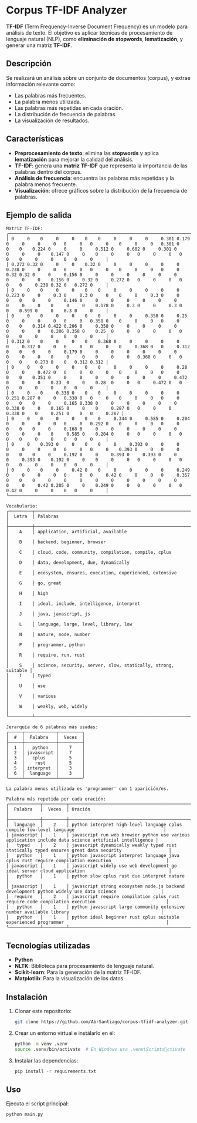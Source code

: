 
# Corpus TF-IDF Analyzer

**TF-IDF** (Term Frequency-Inverse Document Frequency) es un modelo para análisis de texto. El objetivo es aplicar técnicas de procesamiento de lenguaje natural (NLP), como **eliminación de stopwords**, **lematización**, y generar una matriz **TF-IDF**.

## Descripción

Se realizará un análisis sobre un conjunto de documentos (corpus), y extrae información relevante como:
- Las palabras más frecuentes.
- La palabra menos utilizada.
- Las palabras más repetidas en cada oración.
- La distribución de frecuencia de palabras.
- La visualización de resultados.

## Características

- **Preprocesamiento de texto**: elimina las **stopwords** y aplica **lematización** para mejorar la calidad del análisis.
- **TF-IDF**: genera una **matriz TF-IDF** que representa la importancia de las palabras dentro del corpus.
- **Análisis de frecuencia**: encuentra las palabras más repetidas y la palabra menos frecuente.
- **Visualización**: ofrece gráficos sobre la distribución de la frecuencia de palabras.

## Ejemplo de salida

```
Matriz TF-IDF:
╭─────────────────────────────────────────────────────────────────────────────────────────────────────────────────────────────────────────────────────────────────────────────────────────────────────────────────────────────────────────────────────────────────────────────────────────────────────────────────────────────────╮
│ 0     0    0     0     0    0    0     0     0     0     0.301 0.179 0     0     0     0   0     0   0     0    0     0     0   0.301 0     0    0    0.224 0     0     0     0.512 0     0.602 0     0.301 0     0     0     0    0.147 0     0    0     0     0   0     0     0   0     0    0     0     0    0   0     0     │
│ 0.272 0.32 0     0     0    0.32 0     0     0     0     0     0     0.238 0     0     0   0     0   0     0    0     0     0   0     0     0.32 0.32 0     0     0.156 0     0     0     0     0     0     0     0     0     0    0.156 0     0.32 0     0.272 0   0     0     0   0     0    0     0.238 0.32 0   0.272 0     │
│ 0     0    0     0     0    0    0     0     0     0     0     0     0.223 0     0     0.3 0     0.3 0     0    0     0     0.3 0     0     0    0    0     0     0.146 0     0     0     0     0     0     0     0     0     0    0     0     0    0.178 0     0.3 0     0     0.3 0     0    0.599 0     0    0.3 0     0     │
│ 0     0    0     0     0    0    0     0     0     0.358 0     0.25  0     0     0     0   0     0   0.358 0    0     0     0   0     0     0    0    0.314 0.422 0.206 0     0.358 0     0     0     0     0     0     0     0    0.206 0.358 0    0.25  0     0   0     0     0   0     0    0     0     0    0   0     0     │
│ 0.312 0    0     0     0    0    0.368 0     0     0     0     0     0     0.312 0     0   0     0   0     0    0     0.368 0   0     0.312 0    0    0     0     0.179 0     0     0     0     0     0     0     0     0     0    0     0     0    0     0     0   0.368 0     0   0     0    0     0.273 0    0   0.312 0.312 │
│ 0     0    0     0     0    0    0     0     0     0     0     0.28  0     0     0.472 0   0     0   0     0    0     0     0   0     0     0    0    0.351 0     0     0     0     0     0     0     0     0.472 0     0     0    0.23  0     0    0.28  0     0   0     0.472 0   0     0    0     0     0    0   0     0     │
│ 0     0    0     0.338 0    0    0     0     0     0     0     0     0.251 0.287 0     0   0.338 0   0     0    0     0     0   0     0     0    0    0     0     0.165 0.338 0     0     0     0     0     0     0.338 0     0    0.165 0     0    0     0.287 0   0     0     0   0.338 0    0     0.251 0    0   0     0.287 │
│ 0     0    0     0     0    0    0     0.344 0     0.585 0     0.204 0     0     0     0   0     0   0.292 0    0     0     0   0     0     0    0    0     0     0.168 0     0     0     0     0     0     0     0     0     0    0     0.585 0    0.204 0     0   0     0     0   0     0    0     0     0    0   0     0     │
│ 0     0    0.393 0     0    0    0     0     0.393 0     0     0     0     0     0     0   0     0   0     0    0.393 0     0   0     0     0    0    0     0     0.192 0     0     0.393 0     0.393 0     0     0     0.393 0    0.192 0     0    0     0     0   0     0     0   0     0    0     0     0    0   0     0     │
│ 0     0    0     0     0.42 0    0     0     0     0     0     0.249 0     0     0     0   0     0   0     0.42 0     0     0   0     0.357 0    0    0     0     0     0     0     0     0     0     0     0     0     0     0.42 0.205 0     0    0.249 0     0   0     0     0   0     0.42 0     0     0    0   0     0     │
╰─────────────────────────────────────────────────────────────────────────────────────────────────────────────────────────────────────────────────────────────────────────────────────────────────────────────────────────────────────────────────────────────────────────────────────────────────────────────────────────────────╯

Vocabulario:
╭─────────┬───────────────────────────────────────────────────────────────╮
│  Letra  │ Palabras                                                      │
├─────────┼───────────────────────────────────────────────────────────────┤
│    A    │ application, artificial, available                            │
│    B    │ backend, beginner, browser                                    │
│    C    │ cloud, code, community, compilation, compile, cplus           │
│    D    │ data, development, due, dynamically                           │
│    E    │ ecosystem, ensures, execution, experienced, extensive         │
│    G    │ go, great                                                     │
│    H    │ high                                                          │
│    I    │ ideal, include, intelligence, interpret                       │
│    J    │ java, javascript, js                                          │
│    L    │ language, large, level, library, low                          │
│    N    │ nature, node, number                                          │
│    P    │ programmer, python                                            │
│    R    │ require, run, rust                                            │
│    S    │ science, security, server, slow, statically, strong, suitable │
│    T    │ typed                                                         │
│    U    │ use                                                           │
│    V    │ various                                                       │
│    W    │ weakly, web, widely                                           │
╰─────────┴───────────────────────────────────────────────────────────────╯

Jerarquía de 6 palabras más usadas:
╭─────┬────────────┬─────────╮
│  #  │  Palabra   │  Veces  │
├─────┼────────────┼─────────┤
│  1  │   python   │    7    │
│  2  │ javascript │    7    │
│  3  │   cplus    │    5    │
│  4  │    rust    │    5    │
│  5  │ interpret  │    3    │
│  6  │  language  │    3    │
╰─────┴────────────┴─────────╯

La palabra menos utilizada es 'programmer' con 1 aparición/es.

Palabra más repetida por cada oración:
╭────────────┬─────────┬────────────────────────────────────────────────────────────────────────────────────────────────────────╮
│  Palabra   │  Veces  │ Oración                                                                                                │
├────────────┼─────────┼────────────────────────────────────────────────────────────────────────────────────────────────────────┤
│  language  │    2    │ python interpret high-level language cplus compile low-level language                                  │
│ javascript │    1    │ javascript run web browser python use various application include data science artificial intelligence │
│   typed    │    2    │ javascript dynamically weakly typed rust statically typed ensures great data security                  │
│   python   │    1    │ python javascript interpret language java cplus rust require compilation execution                     │
│ javascript │    1    │ javascript widely use web development go ideal server cloud application                                │
│   python   │    1    │ python slow cplus rust due interpret nature                                                            │
│ javascript │    1    │ javascript strong ecosystem node.js backend development python widely use data science                 │
│  require   │    2    │ javascript require compilation cplus rust require code compilation execution                           │
│   python   │    1    │ python javascript large community extensive number available library                                   │
│   python   │    1    │ python ideal beginner rust cplus suitable experienced programmer                                       │
╰────────────┴─────────┴────────────────────────────────────────────────────────────────────────────────────────────────────────╯
```

## Tecnologías utilizadas

- **Python**
- **NLTK**: Biblioteca para procesamiento de lenguaje natural.
- **Scikit-learn**: Para la generación de la matriz TF-IDF.
- **Matplotlib**: Para la visualización de los datos.

## Instalación

1. Clonar este repositorio:
   ```bash
   git clone https://github.com/AbrSantiago/corpus-tfidf-analyzer.git
   ```

2. Crear un entorno virtual e instálarlo en él:
   ```bash
   python -m venv .venv
   source .venv/bin/activate  # En Windows usa .venv\Scriptsctivate
   ```

3. Instalar las dependencias:
   ```bash
   pip install -r requirements.txt
   ```

## Uso

Ejecuta el script principal:
```bash
python main.py
```
